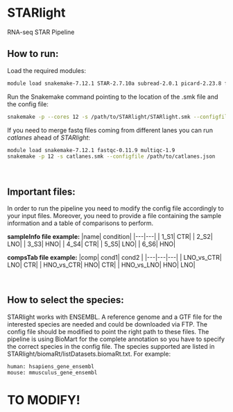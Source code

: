 # STARlight
RNA-seq STAR Pipeline

## How to run:
Load the required modules:

```bash
module load snakemake-7.12.1 STAR-2.7.10a subread-2.0.1 picard-2.23.8 fastqc-0.11.9 R-4.0.3 multiqc-1.9 cutadapt-3.3 samtools-1.11 deeptools-3.5.0
```

Run the Snakemake command pointing to the location of the .smk file and the config file:

```bash
snakemake -p --cores 12 -s /path/to/STARlight/STARlight.smk --configfile /path/to/config.json
```

If you need to merge fastq files coming from different lanes you can run *catlanes* ahead of *STARlight*:

```bash
module load snakemake-7.12.1 fastqc-0.11.9 multiqc-1.9
snakemake -p 12 -s catlanes.smk --configfile /path/to/catlanes.json
```
<br>

## Important files:
In order to run the pipeline you need to modify the config file accordingly to your input files. Moreover, you need to provide a file containing the sample information and a table of comparisons to perform.

**sampleInfo file example:**
|name| condition|
|---|---|
| 1_S1|	CTR|
| 2_S2|	LNO|
| 3_S3|	HNO|
| 4_S4|	CTR|
| 5_S5|	LNO|
| 6_S6|	HNO|

**compsTab file example:**
|comp| cond1| cond2 |
|---|---|---|
| LNO_vs_CTR| LNO| CTR|
| HNO_vs_CTR| HNO| CTR|
| HNO_vs_LNO| HNO| LNO|

<br>

## How to select the species:
STARlight works with ENSEMBL. A reference genome and a GTF file for the interested species are needed and could be downloaded via FTP. The config file should be modified to point the right path to these files. The pipeline is using BioMart for the complete annotation so you have to specify the correct species in the config file. The species supported are listed in STARlight/biomaRt/listDatasets.biomaRt.txt. For example:

```bash=
human: hsapiens_gene_ensembl
mouse: mmusculus_gene_ensembl
```

# TO MODIFY!